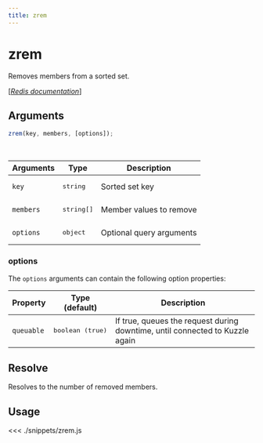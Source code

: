 ```yaml
---
title: zrem
---
```


# zrem

Removes members from a sorted set.

[[_Redis documentation_]](https://redis.io/commands/zrem)

## Arguments

```js
zrem(key, members, [options]);
```

<br/>

| Arguments | Type                | Description              |
| --------- | ------------------- | ------------------------ |
| `key`     | <pre>string</pre>   | Sorted set key           |
| `members` | <pre>string[]</pre> | Member values to remove  |
| `options` | <pre>object</pre>   | Optional query arguments |

### options

The `options` arguments can contain the following option properties:

| Property   | Type (default)            | Description                                                                  |
| ---------- | ------------------------- | ---------------------------------------------------------------------------- |
| `queuable` | <pre>boolean (true)</pre> | If true, queues the request during downtime, until connected to Kuzzle again |

## Resolve

Resolves to the number of removed members.

## Usage

<<< ./snippets/zrem.js
